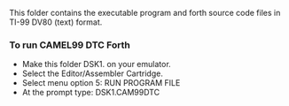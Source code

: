 This folder contains the executable program and forth source code files
in TI-99 DV80 (text) format.

### To run CAMEL99 DTC Forth
- Make this folder DSK1. on your emulator.
- Select the Editor/Assembler Cartridge.
- Select menu option 5: RUN PROGRAM FILE
- At the prompt type: DSK1.CAM99DTC
